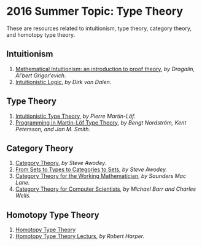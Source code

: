 2016 Summer Topic: Type Theory
==============================
These are resources related to intuitionism, type theory, category theory, and homotopy type theory.

Intuitionism
------------
1. [Mathematical Intuitionism: an introduction to proof theory](https://catalog.lib.uchicago.edu/vufind/Record/892339), *by Dragalin, Alʹbert Grigorʹevich.*
2. [Intuitionistic Logic](van-dalen-intuitionistic-logic.pdf), *by Dirk van Dalen.*

Type Theory
-----------
1. [Intuitionistic Type Theory](martin-lof-intuitionistic-type-theory.pdf), *by Pierre Martin-Löf.*
2. [Programming in Martin-Löf Type Theory](programming-in-martin-lof-type-theory.pdf), *by Bengt Nordström, Kent Petersson, and Jan M. Smith.*

Category Theory
---------------
1. [Category Theory](awodey-category-theory.pdf), *by Steve Awodey.*
2. [From Sets to Types to Categories to Sets](awodey-sets-types-categories.pdf), *by Steve Awodey.*
3. [Category Theory for the Working Mathematician](maclane-category-theory-for-the-working-mathematician.pdf), *by Saunders Mac Lane.*
4. [Category Theory for Computer Scientists](category-theory-for-computer-scientists.pdf), *by Michael Barr and Charles Wells.*

Homotopy Type Theory
--------------------
1. [Homotopy Type Theory](hott.pdf)
2. [Homotopy Type Theory Lecturs](https://www.cs.cmu.edu/~rwh/courses/hott/), *by Robert Harper.*